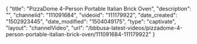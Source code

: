 {
    "title": "PizzaDome 4-Person Portable Italian Brick Oven",
    "description": "",
    "channelid": "111091684",
    "videoid": "111179922",
    "date_created": "1502923445",
    "date_modified": "1504049175",
    "type": "captivate",
    "layout": "channelVideo",
    "url": "\/bbbusa-latest-videos\/pizzadome-4-person-portable-italian-brick-oven\/111091684-111179922"
}